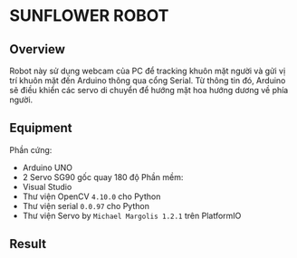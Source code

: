 # SUNFLOWER ROBOT

## Overview
Robot này sử dụng webcam của PC để tracking khuôn mặt người và gửi vị trí khuôn mặt đến Arduino thông qua cổng Serial. Từ thông tin đó, Arduino sẽ điều khiển các servo di chuyển để hướng mặt hoa hướng dương về phía người.
## Equipment
Phần cứng:
- Arduino UNO
- 2 Servo SG90 gốc quay 180 độ
Phần mềm:
- Visual Studio
- Thư viện OpenCV `4.10.0` cho Python
- Thư viện serial `0.0.97` cho Python
- Thư viện Servo by `Michael Margolis 1.2.1` trên PlatformIO 
## Result